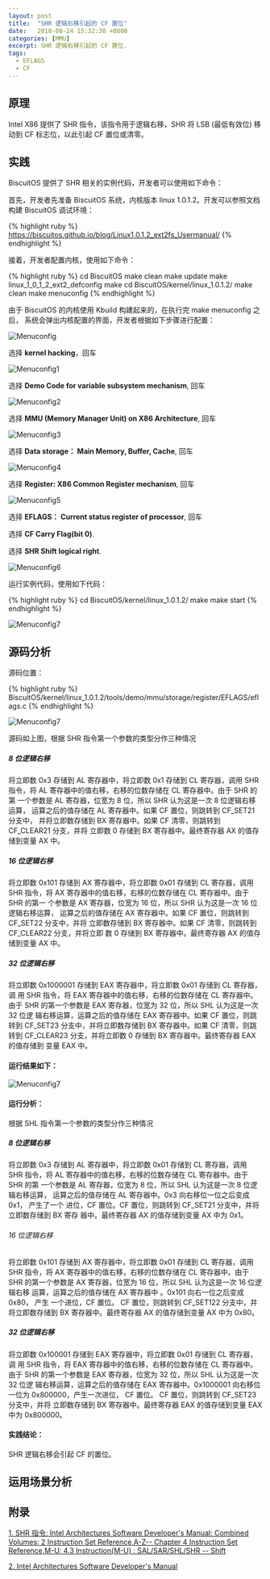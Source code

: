 ```yaml
---
layout: post
title:  "SHR 逻辑右移引起的 CF 置位"
date:   2018-08-24 15:32:30 +0800
categories: [MMU]
excerpt: SHR 逻辑右移引起的 CF 置位.
tags:
  - EFLAGS
  - CF
---
```


## 原理

Intel X86 提供了 SHR 指令，该指令用于逻辑右移，SHR 将 LSB (最低有效位) 
移动到 CF 标志位，以此引起 CF 置位或清零。

## 实践

BiscuitOS 提供了 SHR 相关的实例代码，开发者可以使用如下命令：

首先，开发者先准备 BiscuitOS 系统，内核版本 linux 1.0.1.2。开发可以参照文档
构建 BiscuitOS 调试环境：

{% highlight ruby %}
https://biscuitos.github.io/blog/Linux1.0.1.2_ext2fs_Usermanual/
{% endhighlight %}


接着，开发者配置内核，使用如下命令：

{% highlight ruby %}
cd BiscuitOS
make clean
make update
make linux_1_0_1_2_ext2_defconfig
make
cd BiscuitOS/kernel/linux_1.0.1.2/
make clean
make menuconfig
{% endhighlight %}

由于 BiscuitOS 的内核使用 Kbuild 构建起来的，在执行完 make menuconfig 之后，
系统会弹出内核配置的界面，开发者根据如下步骤进行配置：

![Menuconfig](https://raw.githubusercontent.com/EmulateSpace/PictureSet/master/BiscuitOS/kernel/MMU000003.png)

选择 **kernel hacking**，回车

![Menuconfig1](https://raw.githubusercontent.com/EmulateSpace/PictureSet/master/BiscuitOS/kernel/MMU000004.png)

选择 **Demo Code for variable subsystem mechanism**, 回车

![Menuconfig2](https://raw.githubusercontent.com/EmulateSpace/PictureSet/master/BiscuitOS/kernel/MMU000005.png)

选择 **MMU (Memory Manager Unit) on X86 Architecture**, 回车

![Menuconfig3](https://raw.githubusercontent.com/EmulateSpace/PictureSet/master/BiscuitOS/kernel/MMU000006.png)

选择 **Data storage： Main  Memory, Buffer, Cache**, 回车

![Menuconfig4](https://raw.githubusercontent.com/EmulateSpace/PictureSet/master/BiscuitOS/kernel/MMU000007.png)

选择 **Register: X86 Common Register mechanism**, 回车

![Menuconfig5](https://raw.githubusercontent.com/EmulateSpace/PictureSet/master/BiscuitOS/kernel/MMU000008.png)

选择 **EFLAGS： Current status register of processor**, 回车

选择 **CF    Carry Flag(bit 0)**.

选择 **SHR   Shift logical right**.

![Menuconfig6](https://raw.githubusercontent.com/EmulateSpace/PictureSet/master/BiscuitOS/kernel/MMU000075.png)

运行实例代码，使用如下代码：

{% highlight ruby %}
cd BiscuitOS/kernel/linux_1.0.1.2/
make 
make start
{% endhighlight %}

![Menuconfig7](https://raw.githubusercontent.com/EmulateSpace/PictureSet/master/BiscuitOS/kernel/MMU000076.png)

## 源码分析

源码位置：

{% highlight ruby %}
BiscuitOS/kernel/linux_1.0.1.2/tools/demo/mmu/storage/register/EFLAGS/eflags.c
{% endhighlight %}

![Menuconfig7](https://raw.githubusercontent.com/EmulateSpace/PictureSet/master/BiscuitOS/kernel/MMU000077.png)

源码如上图，根据 SHR 指令第一个参数的类型分作三种情况

##### 8 位逻辑右移

将立即数 0x3 存储到 AL 寄存器中，将立即数 0x1 存储到 CL 寄存器，调用 SHR 
指令，将 AL 寄存器中的值右移，右移的位数存储在 CL 寄存器中。由于 SHR 的第
一个参数是 AL 寄存器，位宽为 8 位，所以 SHR 认为这是一次 8 位逻辑右移运算，
运算之后的值存储在 AL 寄存器中。如果 CF 置位，则跳转到 CF_SET21 分支中，
并将立即数存储到 BX 寄存器中。如果 CF 清零，则跳转到 CF_CLEAR21 分支，并将
立即数 0 存储到 BX 寄存器中。最终寄存器 AX 的值存储到变量 AX 中。

##### 16 位逻辑右移

将立即数 0x101 存储到 AX 寄存器中，将立即数 0x01 存储到 CL 寄存器，调用 SHR 
指令，将 AX 寄存器中的值右移，右移的位数存储在 CL 寄存器中。由于 SHR 的第一
个参数是 AX 寄存器，位宽为 16 位，所以 SHR 认为这是一次 16 位逻辑右移运算，
运算之后的值存储在 AX 寄存器中。如果 CF 置位，则跳转到 CF_SET22 分支中，并将
立即数存储到 BX 寄存器中。如果 CF 清零，则跳转到 CF_CLEAR22 分支，并将立即
数 0 存储到 BX 寄存器中。最终寄存器 AX 的值存储到变量 AX 中。

##### 32 位逻辑右移

将立即数 0x1000001 存储到 EAX 寄存器中，将立即数 0x01 存储到 CL 寄存器，调
用 SHR 指令，将 EAX 寄存器中的值右移，右移的位数存储在 CL 寄存器中。由于 
SHR 的第一个参数是 EAX 寄存器，位宽为 32 位，所以 SHL 认为这是一次 32 位逻
辑右移运算，运算之后的值存储在 EAX 寄存器中。如果 CF 置位，则跳转到 
CF_SET23 分支中，并将立即数存储到 BX 寄存器中。如果 CF 清零，则跳转到 
CF_CLEAR23 分支，并将立即数 0 存储到 BX 寄存器中。最终寄存器 EAX 的值存储到
变量 EAX 中。

#### 运行结果如下：

![Menuconfig7](https://raw.githubusercontent.com/EmulateSpace/PictureSet/master/BiscuitOS/kernel/MMU000078.png)

#### 运行分析：

根据 SHL 指令第一个参数的类型分作三种情况

##### 8 位逻辑右移

将立即数 0x3 存储到 AL 寄存器中，将立即数 0x01 存储到 CL 寄存器，调用 SHR 
指令，将 AL 寄存器中的值右移，右移的位数存储在 CL 寄存器中。由于 SHR 的第
一个参数是 AL 寄存器，位宽为 8 位，所以 SHL 认为这是一次 8 位逻辑右移运算，
运算之后的值存储在 AL 寄存器中。0x3 向右移位一位之后变成 0x1， 产生了一个
进位，CF 置位。CF 置位，则跳转到 CF_SET21 分支中，并将立即数存储到 BX 寄存
器中。最终寄存器 AX 的值存储到变量 AX 中为 0x1。

###### 16 位逻辑右移

将立即数 0x101 存储到 AX 寄存器中，将立即数 0x01 存储到 CL 寄存器，调用 
SHR 指令，将 AX 寄存器中的值右移，右移的位数存储在 CL 寄存器中。由于 SHR 
的第一个参数是 AX 寄存器，位宽为 16 位，所以 SHL 认为这是一次 16 位逻辑右移
运算，运算之后的值存储在 AX 寄存器中 。0x101 向右一位之后变成 0x80， 产生
一个进位，CF 置位。 CF 置位，则跳转到 CF_SET122 分支中，并将立即数存储到 
BX 寄存器中。最终寄存器 AX 的值存储到变量 AX 中为 0x80。

##### 32 位逻辑右移

将立即数 0x100001 存储到 EAX 寄存器中，将立即数 0x01 存储到 CL 寄存器，调
用 SHR 指令，将 EAX 寄存器中的值右移，右移的位数存储在 CL 寄存器中。由于 
SHR 的第一个参数是 EAX 寄存器，位宽为 32 位，所以 SHL 认为这是一次 32 位逻
辑右移运算，运算之后的值存储在 EAX 寄存器中。0x1000001 向右移位一位为 
0x800000，产生一次进位， CF 置位。 CF 置位，则跳转到 CF_SET23 分支中，并将
立即数存储到 BX 寄存器中。最终寄存器 EAX 的值存储到变量 EAX 中为 0x800000。


#### 实践结论：

SHR 逻辑右移会引起 CF 的置位。

## 运用场景分析

## 附录

[1. SHR 指令: Intel Architectures Software Developer's Manual: Combined Volumes: 2 Instruction Set Reference,A-Z-- Chapter 4 Instruction Set Reference,M-U: 4.3 Instruction(M-U) : SAL/SAR/SHL/SHR -- Shift](https://software.intel.com/en-us/articles/intel-sdm)

[2. Intel Architectures Software Developer's Manual](https://github.com/BiscuitOS/Documentation/blob/master/Datasheet/Intel-IA32_DevelopmentManual.pdf)
